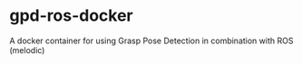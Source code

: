 # gpd-ros-docker
A docker container for using Grasp Pose Detection in combination with ROS (melodic)
